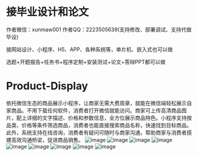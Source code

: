 # 接毕业设计和论文
作者微信：xunmaw001  作者QQ：2223505639(支持修改、部署调试、支持代做毕设)

接网站设计、小程序、H5、APP、各种系统等，单片机、嵌入式也可以做

选题+开题报告+任务书+程序定制+安装测试+论文+答辩PPT都可以做
# Product-Display
依托微信生态的商品展示小程序，让商家无需大费周章，就能在微信端轻松展示自家商品。不用下载任何软件，消费者打开微信就能访问。商家可上传高清商品图片，配上详细的文字描述、价格和参数信息，全方位展示商品特色。小程序支持按品类、价格等条件筛选商品，消费者也能直接搜索商品名称，快速找到目标商品。此外，系统支持在线咨询，消费者有疑问可随时与商家沟通，帮助商家与消费者搭建高效沟通桥梁，促进商品销售。 
![image](https://github.com/user-attachments/assets/15a35b28-d0e4-4689-998b-b15290c43846)
![image](https://github.com/user-attachments/assets/3136aa0b-11f3-4679-9d58-5cfab629da8b)
![image](https://github.com/user-attachments/assets/da176800-2f2e-4cf7-b15b-5b7ef426499e)
![image](https://github.com/user-attachments/assets/55ff9eb6-a4ff-412f-8ee3-356881d05fbe)
![image](https://github.com/user-attachments/assets/b5492e53-1659-420c-a53a-bed3eddad907)
![image](https://github.com/user-attachments/assets/bfc2fa20-bff6-4175-8347-7ef20b6b0547)
![image](https://github.com/user-attachments/assets/9f19d40d-5bbc-4aa4-8edd-2694cbb2c976)
![image](https://github.com/user-attachments/assets/899ef4cc-17b6-410a-a5bc-95b1d03f3ead)
![image](https://github.com/user-attachments/assets/ba5b5872-a2cd-46da-9344-615418d36011)
